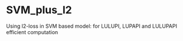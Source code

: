 # SVM_plus_l2
Using l2-loss in SVM based model: for LULUPI, LUPAPI and LULUPAPI efficient computation
